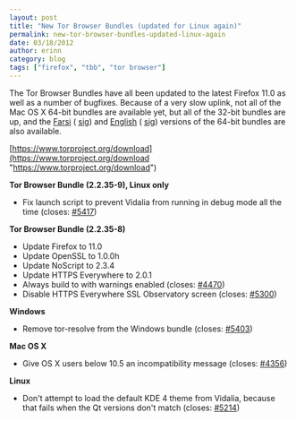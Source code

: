 ```yaml
---
layout: post
title: "New Tor Browser Bundles (updated for Linux again)"
permalink: new-tor-browser-bundles-updated-linux-again
date: 03/18/2012
author: erinn
category: blog
tags: ["firefox", "tbb", "tor browser"]
---
```


The Tor Browser Bundles have all been updated to the latest Firefox 11.0 as well as a number of bugfixes. Because of a very slow uplink, not all of the Mac OS X 64-bit bundles are available yet, but all of the 32-bit bundles are up, and the [Farsi](https://www.torproject.org/dist/torbrowser/osx/TorBrowser-2.2.35-8-osx-x86_64-fa.zip) ( [sig](https://www.torproject.org/dist/torbrowser/osx/TorBrowser-2.2.35-8-osx-x86_64-fa.zip.asc)) and [English](https://www.torproject.org/dist/torbrowser/osx/TorBrowser-2.2.35-8-osx-x86_64-en-US.zip) ( [sig](https://www.torproject.org/dist/torbrowser/osx/TorBrowser-2.2.35-8-osx-x86_64-en-US.zip.asc)) versions of the 64-bit bundles are also available.

[https://www.torproject.org/download](https://www.torproject.org/download "https://www.torproject.org/download")

**Tor Browser Bundle (2.2.35-9), Linux only**

- Fix launch script to prevent Vidalia from running in debug mode all the time (closes: [#5417](https://trac.torproject.org/projects/tor/ticket/5417))

**Tor Browser Bundle (2.2.35-8)**

- Update Firefox to 11.0
- Update OpenSSL to 1.0.0h
- Update NoScript to 2.3.4
- Update HTTPS Everywhere to 2.0.1
- Always build to with warnings enabled (closes: [#4470](https://trac.torproject.org/projects/tor/ticket/4470))
- Disable HTTPS Everywhere SSL Observatory screen (closes: [#5300](https://trac.torproject.org/projects/tor/ticket/5300))

**Windows**

- Remove tor-resolve from the Windows bundle (closes: [#5403](https://trac.torproject.org/projects/tor/ticket/5403))

**Mac OS X**

- Give OS X users below 10.5 an incompatibility message (closes: [#4356](https://trac.torproject.org/projects/tor/ticket/4356))

**Linux**

- Don't attempt to load the default KDE 4 theme from Vidalia, because that fails when the Qt versions don't match (closes: [#5214](https://trac.torproject.org/projects/tor/ticket/5214))

